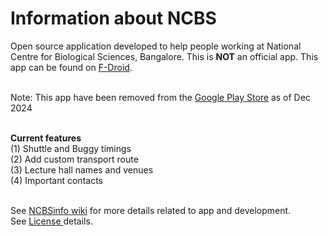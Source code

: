 # Information about NCBS

Open source application developed to help people working at National Centre for Biological Sciences, Bangalore. This is <b>NOT</b> an official app. This app can be found on <a href="https://f-droid.org/en/packages/com.rohitsuratekar.NCBSinfo/">F-Droid</a>. </br></br>

Note: This app have been removed from the <a href= "https://play.google.com/store/apps/details?id=com.rohitsuratekar.NCBSinfo">Google Play Store</a> as of Dec 2024 
</br></br>

<b>Current features</b> </br>
(1) Shuttle and Buggy timings </br>
(2) Add custom transport route </br>
(3) Lecture hall names and venues </br>
(4) Important contacts </br>

</br>
See <a href = https://github.com/NCBSinfo/NCBSinfo/wiki >NCBSinfo wiki</a> for more details related to app and development.
</br>
See <a href = https://github.com/NCBSinfo/NCBSinfo/wiki/Terms-and-Conditions#for-using-code > License </a> details.
